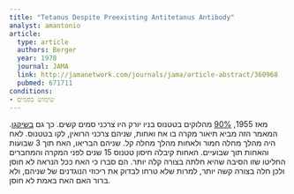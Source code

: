 ```yaml
---
title: "Tetanus Despite Preexisting Antitetanus Antibody"
analyst: amantonio
article:
  type: article
  authors: Berger
  year: 1978
  journal: JAMA
  link: http://jamanetwork.com/journals/jama/article-abstract/360968
  pubmed: 671711
conditions:
- שימוש בסמים
---
```


מאז 1955, [90%](http://jamanetwork.com/journals/jamainternalmedicine/article-abstract/574158) מהלוקים בטטנוס בניו יורק היו צרכני סמים קשים. כך גם [בשיקגו](https://academic.oup.com/aje/article-abstract/88/2/215/169597/INVESTIGATIONS-IN-TETANUS-IN-NARCOTICS-ADDICTS-IN).
המאמר הזה מביא תיאור מקרה בו אח ואחות, שניהם צרכני הרואין, לקו בטטנוס. לאח היה מהלך מחלה חמור ולאחות מהלך מחלה קל. שניהם הבריאו, האח תוך 3 שבועות והאחות תוך שבועיים.
האחות קיבלה חיסון טטנוס 15 שנים לפני המקרה והמחברים החליטו שזו הסיבה שהיא חלתה בצורה קלה יותר. הם סברו כי האח ככל הנראה לא חוסן ולכן חלה בצורה קשה יותר, למרות שלא טרחו לבדוק את ריכוזי הנוגדנים של שניהם, ולא ברור האם האח באמת לא חוסן.
